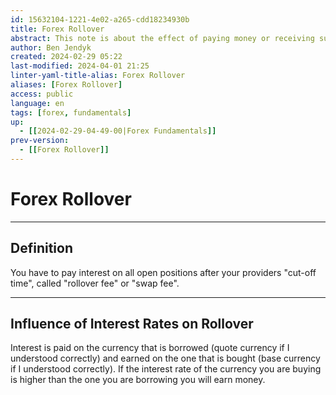 ```yaml
---
id: 15632104-1221-4e02-a265-cdd18234930b
title: Forex Rollover
abstract: This note is about the effect of paying money or receiving such when holding trades open after the cut-off time of your forex liquidity provider.
author: Ben Jendyk
created: 2024-02-29 05:22
last-modified: 2024-04-01 21:25
linter-yaml-title-alias: Forex Rollover
aliases: [Forex Rollover]
access: public
language: en
tags: [forex, fundamentals] 
up:
  - [[2024-02-29-04-49-00|Forex Fundamentals]]
prev-version:
  - [[Forex Rollover]]
---
```


# Forex Rollover

---

## Definition

You have to pay interest on all open positions after your providers "cut-off time", called "rollover fee" or "swap fee".

--- 

## Influence of Interest Rates on Rollover

Interest is paid on the currency that is borrowed (quote currency if I understood correctly) and earned on the one that is bought (base currency if I understood correctly). If the interest rate of the currency you are buying is higher than the one you are borrowing you will earn money.

